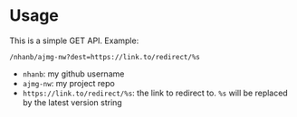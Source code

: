 # Usage

This is a simple GET API. Example:

```
/nhanb/ajmg-nw?dest=https://link.to/redirect/%s
```

- `nhanb`: my github username
- `ajmg-nw`: my project repo
- `https://link.to/redirect/%s`: the link to redirect to. `%s` will
  be replaced by the latest version string

